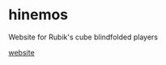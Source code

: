# hinemos
Website for Rubik's cube blindfolded players

[website](http://saxcy.info/hinemos/top.html)
